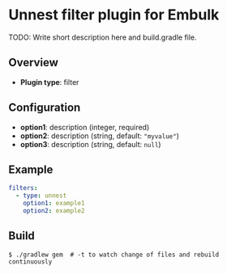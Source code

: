 # Unnest filter plugin for Embulk

TODO: Write short description here and build.gradle file.

## Overview

* **Plugin type**: filter

## Configuration

- **option1**: description (integer, required)
- **option2**: description (string, default: `"myvalue"`)
- **option3**: description (string, default: `null`)

## Example

```yaml
filters:
  - type: unnest
    option1: example1
    option2: example2
```


## Build

```
$ ./gradlew gem  # -t to watch change of files and rebuild continuously
```

